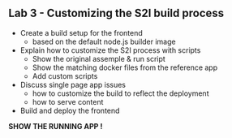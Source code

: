 ## Lab 3 - Customizing the S2I build process

* Create a build setup for the frontend
  - based on the default node.js builder image
* Explain how to customize the S2I process with scripts
  - Show the original assemple & run script
  - Show the matching docker files from the reference app
  - Add custom scripts
* Discuss single page app issues
  - how to customize the build to reflect the deployment
  - how to serve content
* Build and deploy the frontend

**SHOW THE RUNNING APP !**
